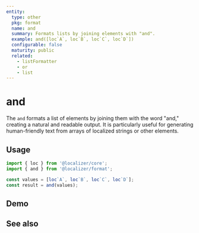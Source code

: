 ```yaml
---
entity:
  type: other
  pkg: format
  name: and
  summary: Formats lists by joining elements with "and".
  example: and([loc`A`, loc`B`, loc`C`, loc`D`])
  configurable: false
  maturity: public
  related:
    - listFormatter
    - or
    - list
---
```


# and <Package name="format"/>

The `and` formats a list of elements by joining them with the word "and," creating a natural and readable output. It is particularly useful for generating human-friendly text from arrays of localized strings or other elements.

## Usage

```typescript twoslash
import { loc } from '@localizer/core';
import { and } from '@localizer/format';

const values = [loc`A`, loc`B`, loc`C`, loc`D`];
const result = and(values);
```

## Demo

<script setup>
  import { ref } from 'vue';
  import { NFormItem } from 'naive-ui/es/form';
  import { loc } from '@localizer/core';

  const value = [loc`A`, loc`B`, loc`C`, loc`D`];
</script>

<EntityDemo :args="[value]">
</EntityDemo>

## See also

<Entities />
